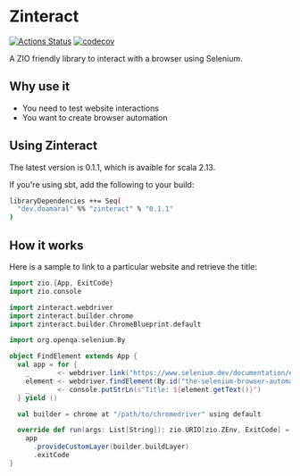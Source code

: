 # Zinteract

[![Actions Status](https://github.com/dylandoamaral/zinteract/workflows/Continuous%20Integration/badge.svg)](https://github.com/dylandoamaral/zinteract/actions)
[![codecov](https://codecov.io/gh/dylandoamaral/zinteract/branch/master/graph/badge.svg)](https://codecov.io/gh/dylandoamaral/zinteract)

A ZIO friendly library to interact with a browser using Selenium.

## Why use it

- You need to test website interactions
- You want to create browser automation

## Using Zinteract

The latest version is 0.1.1, which is avaible for scala 2.13.

If you're using sbt, add the following to your build:

```bash
libraryDependencies ++= Seq(
  "dev.doamaral" %% "zinteract" % "0.1.1"
)
```

## How it works

Here is a sample to link to a particular website and retrieve the title:

```scala
import zio.{App, ExitCode}
import zio.console

import zinteract.webdriver
import zinteract.builder.chrome
import zinteract.builder.ChromeBlueprint.default

import org.openqa.selenium.By

object FindElement extends App {
  val app = for {
    _       <- webdriver.link("https://www.selenium.dev/documentation/en/")
    element <- webdriver.findElement(By.id("the-selenium-browser-automation-project"))
    _       <- console.putStrLn(s"Title: ${element.getText()}")
  } yield ()

  val builder = chrome at "/path/to/chromedriver" using default

  override def run(args: List[String]): zio.URIO[zio.ZEnv, ExitCode] =
    app
      .provideCustomLayer(builder.buildLayer)
      .exitCode
}

```
